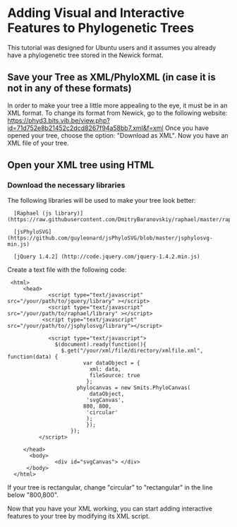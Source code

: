 # Adding Visual and Interactive Features to Phylogenetic Trees
  This tutorial was designed for Ubuntu users and it assumes you already have a phylogenetic tree stored in the Newick format.
## Save your Tree as XML/PhyloXML (in case it is not in any of these formats)  

In order to make your tree a little more appealing to the eye, it must be in an XML format. To change its format from Newick,     go to the following website:
https://phyd3.bits.vib.be/view.php?id=71d752e8b21452c2dcd8267f94a58bb7.xml&f=xml
  		  Once you have opened your tree, choose the option: "Download as XML". Now you have an XML file of your tree.
## Open your XML tree using HTML
 
### Download the necessary libraries
   The following libraries will be used to make your tree look better:
      
      [Raphael (js library)] (https://raw.githubusercontent.com/DmitryBaranovskiy/raphael/master/raphael.min.js)
      
      [jsPhyloSVG] (https://github.com/guyleonard/jsPhyloSVG/blob/master/jsphylosvg-min.js)
      
      [jQuery 1.4.2] (http://code.jquery.com/jquery-1.4.2.min.js)
         
Create a text file with the following code:

     <html>
         <head>
    	         <script type="text/javascript" src="/your/path/to/jquery/library" ></script> 
	             <script type="text/javascript" src="/your/path/to/raphael/library" ></script> 
               <script type="text/javascript" src="/your/path/to//jsphylosvg/library"></script> 
	
         	     <script type="text/javascript">
	               $(document).ready(function(){
		             $.get("/your/xml/file/directory/xmlfile.xml", function(data) {
			                var dataObject = {
				              xml: data,
				              fileSource: true
			                 };		
			              phylocanvas = new Smits.PhyloCanvas(
				              dataObject,
				             'svgCanvas', 
			              	800, 800,
				             'circular'
		                   	 );
	                     	 });
                       	});
	          </script>

         </head>
           <body>
	               <div id="svgCanvas"> </div>
          </body>
      </html>
        

If your tree is rectangular, change "circular" to "rectangular" in the line below "800,800".
   
   Now that you have your XML working, you can start adding interactive features to your tree by modifying its XML script.
   

